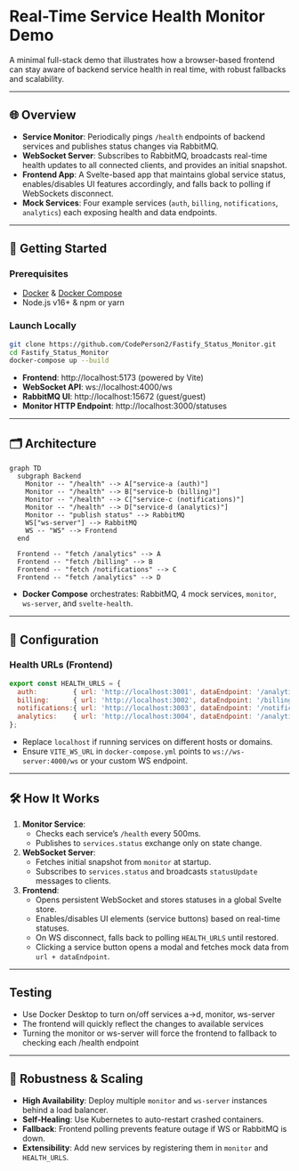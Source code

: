 # Real-Time Service Health Monitor Demo

A minimal full-stack demo that illustrates how a browser-based frontend can stay aware of backend service health in real time, with robust fallbacks and scalability.

---

## 🌐 Overview

- **Service Monitor**: Periodically pings `/health` endpoints of backend services and publishes status changes via RabbitMQ.
- **WebSocket Server**: Subscribes to RabbitMQ, broadcasts real-time health updates to all connected clients, and provides an initial snapshot.
- **Frontend App**: A Svelte-based app that maintains global service status, enables/disables UI features accordingly, and falls back to polling if WebSockets disconnect.
- **Mock Services**: Four example services (`auth`, `billing`, `notifications`, `analytics`) each exposing health and data endpoints.

---

## 🚀 Getting Started

### Prerequisites

- [Docker](https://www.docker.com/) & [Docker Compose](https://docs.docker.com/compose/)
- Node.js v16+ & npm or yarn

### Launch Locally

```bash
git clone https://github.com/CodePerson2/Fastify_Status_Monitor.git
cd Fastify_Status_Monitor
docker-compose up --build
```

- **Frontend**: http://localhost:5173 (powered by Vite)
- **WebSocket API**: ws://localhost:4000/ws
- **RabbitMQ UI**: http://localhost:15672 (guest/guest)
- **Monitor HTTP Endpoint**: http://localhost:3000/statuses

---

## 🗂️ Architecture

```mermaid
graph TD
  subgraph Backend
    Monitor -- "/health" --> A["service-a (auth)"]
    Monitor -- "/health" --> B["service-b (billing)"]
    Monitor -- "/health" --> C["service-c (notifications)"]
    Monitor -- "/health" --> D["service-d (analytics)"]
    Monitor -- "publish status" --> RabbitMQ
    WS["ws-server"] --> RabbitMQ
    WS -- "WS" --> Frontend
  end

  Frontend -- "fetch /analytics" --> A
  Frontend -- "fetch /billing" --> B
  Frontend -- "fetch /notifications" --> C
  Frontend -- "fetch /analytics" --> D
```  

- **Docker Compose** orchestrates: RabbitMQ, 4 mock services, `monitor`, `ws-server`, and `svelte-health`.

---

## 🔧 Configuration

### Health URLs (Frontend)

```js
export const HEALTH_URLS = {
  auth:         { url: 'http://localhost:3001', dataEndpoint: '/analytics' },
  billing:      { url: 'http://localhost:3002', dataEndpoint: '/billing' },
  notifications:{ url: 'http://localhost:3003', dataEndpoint: '/notifications' },
  analytics:    { url: 'http://localhost:3004', dataEndpoint: '/analytics' },
};
```

- Replace `localhost` if running services on different hosts or domains.
- Ensure `VITE_WS_URL` in `docker-compose.yml` points to `ws://ws-server:4000/ws` or your custom WS endpoint.

---

## 🛠️ How It Works

1. **Monitor Service**:
   - Checks each service’s `/health` every 500ms.
   - Publishes to `services.status` exchange only on state change.
2. **WebSocket Server**:
   - Fetches initial snapshot from `monitor` at startup.
   - Subscribes to `services.status` and broadcasts `statusUpdate` messages to clients.
3. **Frontend**:
   - Opens persistent WebSocket and stores statuses in a global Svelte store.
   - Enables/disables UI elements (service buttons) based on real-time statuses.
   - On WS disconnect, falls back to polling `HEALTH_URLS` until restored.
   - Clicking a service button opens a modal and fetches mock data from `url + dataEndpoint`.

---

## Testing

   - Use Docker Desktop to turn on/off services a->d, monitor, ws-server
   - The frontend will quickly reflect the changes to available services
   - Turning the monitor or ws-server will force the frontend to fallback to checking each /health endpoint

---

## 🚧 Robustness & Scaling

- **High Availability**: Deploy multiple `monitor` and `ws-server` instances behind a load balancer.
- **Self-Healing**: Use Kubernetes to auto-restart crashed containers.
- **Fallback**: Frontend polling prevents feature outage if WS or RabbitMQ is down.
- **Extensibility**: Add new services by registering them in `monitor` and `HEALTH_URLS`.
